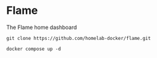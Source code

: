 # Flame
The Flame home dashboard

```
git clone https://github.com/homelab-docker/flame.git
```

```
docker compose up -d
```
